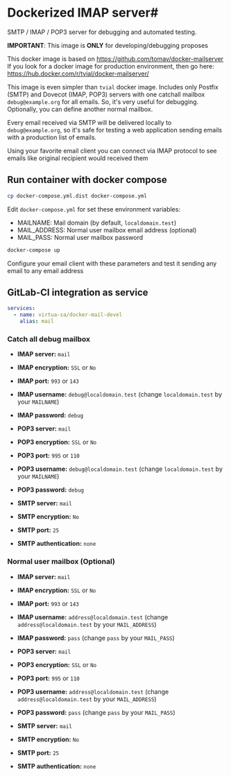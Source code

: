 # Dockerized IMAP server#

SMTP / IMAP / POP3 server for debugging and automated testing.

**IMPORTANT**: This image is **ONLY** for developing/debugging proposes

This docker image is based on https://github.com/tomav/docker-mailserver
If you look for a docker image for production environment, then go here:
https://hub.docker.com/r/tvial/docker-mailserver/

This image is even simpler than `tvial` docker image. Includes only 
Postfix (SMTP) and Dovecot (IMAP, POP3) servers with one catchall mailbox 
`debug@example.org` for all emails. So, it's very useful for debugging. Optionally, you can define another normal mailbox.

Every email received via SMTP will be delivered locally to `debug@example.org`, so it's safe for testing a web application sending emails with a production list of emails.

Using your favorite email client you can connect via IMAP protocol to see emails like original recipient would received them


## Run container with docker compose

```bash
cp docker-compose.yml.dist docker-compose.yml
```

Edit ```docker-compose.yml``` for set these environment variables:

- MAILNAME: Mail domain (by default, `localdomain.test`)
- MAIL_ADDRESS: Normal user mailbox email address (optional)
- MAIL_PASS: Normal user mailbox password

```bash
docker-compose up
```

Configure your email client with these parameters and test it sending 
any email to any email address 

## GitLab-CI integration as service
```yaml
services:
  - name: virtua-sa/docker-mail-devel
    alias: mail
```

### Catch all debug mailbox

- **IMAP server:** `mail`
- **IMAP encryption:** `SSL` or `No`
- **IMAP port:** `993` or `143`
- **IMAP username:** `debug@localdomain.test` (change `localdomain.test` by your `MAILNAME`)
- **IMAP password:** `debug`

- **POP3 server:** `mail`
- **POP3 encryption:** `SSL` or `No`
- **POP3 port:** `995` or `110`
- **POP3 username:** `debug@localdomain.test` (change `localdomain.test` by your `MAILNAME`)
- **POP3 password:** `debug`

- **SMTP server:** `mail`
- **SMTP encryption:** `No`
- **SMTP port:** `25`
- **SMTP authentication:** `none`

### Normal user mailbox (Optional)

- **IMAP server:** `mail`
- **IMAP encryption:** `SSL` or `No`
- **IMAP port:** `993` or `143`
- **IMAP username:** `address@localdomain.test` (change `address@localdomain.test` by your `MAIL_ADDRESS`)
- **IMAP password:** `pass` (change `pass` by your `MAIL_PASS`)

- **POP3 server:** `mail`
- **POP3 encryption:** `SSL` or `No`
- **POP3 port:** `995` or `110`
- **POP3 username:** `address@localdomain.test` (change `address@localdomain.test` by your `MAIL_ADDRESS`)
- **POP3 password:** `pass` (change `pass` by your `MAIL_PASS`)

- **SMTP server:** `mail`
- **SMTP encryption:** `No`
- **SMTP port:** `25`
- **SMTP authentication:** `none`
